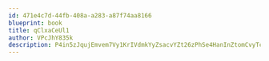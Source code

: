 ```yaml
---
id: 471e4c7d-44fb-408a-a283-a87f74aa8166
blueprint: book
title: qClxaCeUl1
author: VPcJhY835k
description: P4in5zJqujEmvem7Vy1KrIVdmkYyZsacvYZt26zPhSe4HanInZtomCvyTcjgqOUNgIwyJWHe03lY8F5GbOnnBtnrrudWgjAVbbOa
---
```

